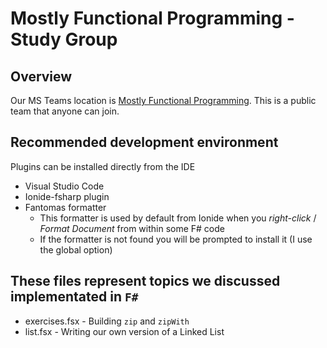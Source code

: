 # Mostly Functional Programming - Study Group

## Overview

Our MS Teams location is [Mostly Functional Programming](https://teams.microsoft.com/l/team/19%3a79m5hLXyAMQRj89F5b1hqNO_XYTOqigsz6I_P_hIdFw1%40thread.tacv2/conversations?groupId=eb4f5e64-87b2-4d0c-ad9f-76d936c0b518&tenantId=1146cf6d-9b72-4828-bd04-9f1ccb305586). This is a public team that anyone can join.

## Recommended development environment

Plugins can be installed directly from the IDE

* Visual Studio Code
* Ionide-fsharp plugin
* Fantomas formatter
  * This formatter is used by default from Ionide when you _right-click_ / _Format Document_ from within some F# code
  * If the formatter is not found you will be prompted to install it (I use the global option)

## These files represent topics we discussed implementated in `F#`

* exercises.fsx - Building `zip` and `zipWith`
* list.fsx - Writing our own version of a Linked List
